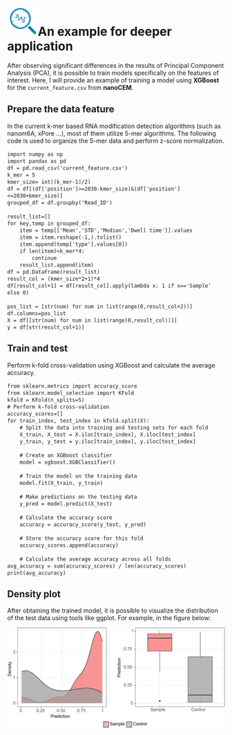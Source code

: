 # ![logo](logo_tiny.png "nanoCEM")An example for deeper application

After observing significant differences in the results of Principal Component Analysis (PCA), 
it is possible to train models specifically on the features of interest. Here, I will provide 
an example of training a model using **XGBoost** for the `current_feature.csv` from **nanoCEM**.

## Prepare the data feature

In the current k-mer based RNA modification detection algorithms (such as nanom6A, xPore ...), most of them utilize 5-mer algorithms. 
The following code is used to organize the 5-mer data and perform z-score normalization.

    import numpy as np
    import pandas as pd
    df = pd.read_csv('current_feature.csv')
    k_mer = 5
    kmer_size= int((k_mer-1)/2)
    df = df[(df['position']>=2030-kmer_size)&(df['position']<=2030+kmer_size)]
    grouped_df = df.groupby('Read_ID')
    
    result_list=[]
    for key,temp in grouped_df:
        item = temp[['Mean','STD','Median','Dwell time']].values
        item = item.reshape(-1,).tolist()
        item.append(temp['type'].values[0])
        if len(item)<k_mer*4:
            continue
        result_list.append(item)
    df = pd.DataFrame(result_list)
    result_col = (kmer_size*2+1)*4
    df[result_col+1] = df[result_col].apply(lambda x: 1 if x=='Sample' else 0)
    
    pos_list = [str(num) for num in list(range(0,result_col+2))]
    df.columns=pos_list
    X = df[[str(num) for num in list(range(0,result_col))]]
    y = df[str(result_col+1)]

## Train and test
Perform k-fold cross-validation using XGBoost and calculate the average accuracy.

    from sklearn.metrics import accuracy_score
    from sklearn.model_selection import KFold
    kfold = KFold(n_splits=5)
    # Perform k-fold cross-validation
    accuracy_scores=[]
    for train_index, test_index in kfold.split(X):
        # Split the data into training and testing sets for each fold
        X_train, X_test = X.iloc[train_index], X.iloc[test_index]
        y_train, y_test = y.iloc[train_index], y.iloc[test_index]
    
        # Create an XGBoost classifier
        model = xgboost.XGBClassifier()
    
        # Train the model on the training data
        model.fit(X_train, y_train)
    
        # Make predictions on the testing data
        y_pred = model.predict(X_test)
    
        # Calculate the accuracy score
        accuracy = accuracy_score(y_test, y_pred)
    
        # Store the accuracy score for this fold
        accuracy_scores.append(accuracy)
    
        # Calculate the average accuracy across all folds
    avg_accuracy = sum(accuracy_scores) / len(accuracy_scores)
    print(avg_accuracy)

## Density plot
After obtaining the trained model, it is possible to visualize the distribution of the test data using tools like ggplot.
For example, in the figure below:

![prediction](prediction.png "prediction")



    